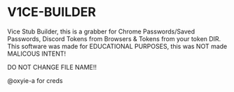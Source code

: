 # V1CE-BUILDER
Vice Stub Builder, this is a grabber for Chrome Passwords/Saved Passwords, Discord Tokens from Browsers &amp; Tokens from your token DIR. This software was made for EDUCATIONAL PURPOSES, this was NOT made MALICOUS INTENT!

DO NOT CHANGE FILE NAME!!

@oxyie-a for creds
